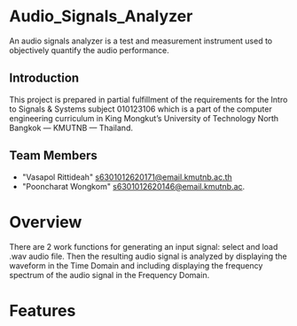 # Audio_Signals_Analyzer
An audio signals analyzer is a test and measurement instrument used to objectively quantify the audio performance.
## Introduction
This project is prepared in partial fulfillment of the requirements for the Intro to Signals & Systems subject 010123106 which is a part of the computer engineering curriculum in King Mongkut’s University of Technology North Bangkok — KMUTNB — Thailand.
## Team Members
- "Vasapol Rittideah" s6301012620171@email.kmutnb.ac.th
- "Pooncharat Wongkom" s6301012620146@email.kmutnb.ac.
# Overview
There are 2 work functions for generating an input signal: select and load .wav audio file. Then the resulting audio signal is analyzed by displaying the waveform in the Time Domain and including displaying the frequency spectrum of the audio signal in the Frequency Domain. 
# Features
